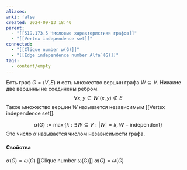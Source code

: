 ```yaml
---
aliases: 
anki: false
created: 2024-09-13 18:40
parent:
  - "[[519.173.5 Числовые характеристики графов]]"
  - "[[Vertex independence set]]"
connected:
  - "[[Clique number ω(G)]]"
  - "[[Edge independence number Alfa`(G)]]"
tags:
  - content/empty
---
```


Есть граф $G=(V,E)$ и есть множество вершин графа $W\subseteq V$. Никакие две вершины не соединены ребром. 
$$\forall x,y \in W \ (x,y) \notin E$$
Такое множество вершин $W$ называется независимым [[Vertex independence set]].


$$\alpha(G):= \max \{k:\exists W\subseteq V:|W|=k, W-\text{independent}\}$$
Это число $\alpha$ называется числом независимости графа.

#### Свойства

 $\alpha(\bar{G}) = \omega(G)$  [[Clique number ω(G)]]
$\alpha(G) = \omega(\bar{G})$